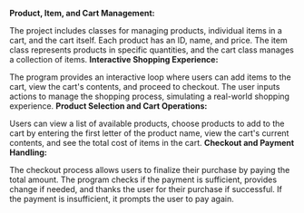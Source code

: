 **Product, Item, and Cart Management:**

The project includes classes for managing products, individual items in a cart, and the cart itself. Each product has an ID, name, and price. The item class represents products in specific quantities, and the cart class manages a collection of items.
**Interactive Shopping Experience:**

The program provides an interactive loop where users can add items to the cart, view the cart's contents, and proceed to checkout. The user inputs actions to manage the shopping process, simulating a real-world shopping experience.
**Product Selection and Cart Operations:**

Users can view a list of available products, choose products to add to the cart by entering the first letter of the product name, view the cart's current contents, and see the total cost of items in the cart.
**Checkout and Payment Handling:**

The checkout process allows users to finalize their purchase by paying the total amount. The program checks if the payment is sufficient, provides change if needed, and thanks the user for their purchase if successful. If the payment is insufficient, it prompts the user to pay again.
